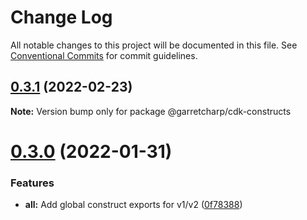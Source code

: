 # Change Log

All notable changes to this project will be documented in this file.
See [Conventional Commits](https://conventionalcommits.org) for commit guidelines.

## [0.3.1](https://github.com/garretcharp/cdk-constructs/compare/v0.3.0...v0.3.1) (2022-02-23)

**Note:** Version bump only for package @garretcharp/cdk-constructs





# [0.3.0](https://github.com/garretcharp/cdk-constructs/compare/v0.2.0...v0.3.0) (2022-01-31)


### Features

* **all:** Add global construct exports for v1/v2 ([0f78388](https://github.com/garretcharp/cdk-constructs/commit/0f783883c69a36207384290012feb433260c1c9e))
